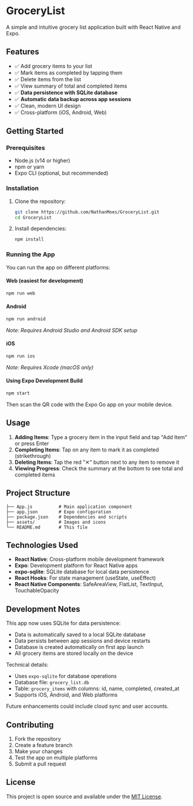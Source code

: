 # GroceryList

A simple and intuitive grocery list application built with React Native and Expo.

## Features

- ✅ Add grocery items to your list
- ✅ Mark items as completed by tapping them
- ✅ Delete items from the list
- ✅ View summary of total and completed items
- ✅ **Data persistence with SQLite database**
- ✅ **Automatic data backup across app sessions**
- ✅ Clean, modern UI design
- ✅ Cross-platform (iOS, Android, Web)

## Getting Started

### Prerequisites

- Node.js (v14 or higher)
- npm or yarn
- Expo CLI (optional, but recommended)

### Installation

1. Clone the repository:
   ```bash
   git clone https://github.com/NathanMoes/GroceryList.git
   cd GroceryList
   ```

2. Install dependencies:
   ```bash
   npm install
   ```

### Running the App

You can run the app on different platforms:

#### Web (easiest for development)
```bash
npm run web
```

#### Android
```bash
npm run android
```
*Note: Requires Android Studio and Android SDK setup*

#### iOS
```bash
npm run ios
```
*Note: Requires Xcode (macOS only)*

#### Using Expo Development Build
```bash
npm start
```
Then scan the QR code with the Expo Go app on your mobile device.

## Usage

1. **Adding Items**: Type a grocery item in the input field and tap "Add Item" or press Enter
2. **Completing Items**: Tap on any item to mark it as completed (strikethrough)
3. **Deleting Items**: Tap the red "✕" button next to any item to remove it
4. **Viewing Progress**: Check the summary at the bottom to see total and completed items

## Project Structure

```
├── App.js          # Main application component
├── app.json        # Expo configuration
├── package.json    # Dependencies and scripts
├── assets/         # Images and icons
└── README.md       # This file
```

## Technologies Used

- **React Native**: Cross-platform mobile development framework
- **Expo**: Development platform for React Native apps
- **expo-sqlite**: SQLite database for local data persistence
- **React Hooks**: For state management (useState, useEffect)
- **React Native Components**: SafeAreaView, FlatList, TextInput, TouchableOpacity

## Development Notes

This app now uses SQLite for data persistence:
- Data is automatically saved to a local SQLite database
- Data persists between app sessions and device restarts  
- Database is created automatically on first app launch
- All grocery items are stored locally on the device

Technical details:
- Uses `expo-sqlite` for database operations
- Database file: `grocery_list.db`
- Table: `grocery_items` with columns: id, name, completed, created_at
- Supports iOS, Android, and Web platforms

Future enhancements could include cloud sync and user accounts.

## Contributing

1. Fork the repository
2. Create a feature branch
3. Make your changes
4. Test the app on multiple platforms
5. Submit a pull request

## License

This project is open source and available under the [MIT License](LICENSE).
